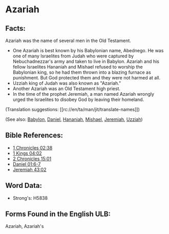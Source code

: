 # Azariah

## Facts:

Azariah was the name of several men in the Old Testament.

* One Azariah is best known by his Babylonian name, Abednego. He was one of many Israelites from Judah who were captured by Nebuchadnezzar's army and taken to live in Babylon. Azariah and his fellow Israelites Hananiah and Mishael refused to worship the Babylonian king, so he had them thrown into a blazing furnace as punishment. But God protected them and they were not harmed at all.
* Uzziah king of Judah was also known as "Azariah."
* Another Azariah was an Old Testament high priest.
* In the time of the prophet Jeremiah, a man named Azariah wrongly urged the Israelites to disobey God by leaving their homeland.

(Translation suggestions: [[rc://en/ta/man/jit/translate-names]])

(See also: [Babylon](../names/babylon.md), [Daniel](../names/daniel.md), [Hananiah](../names/hananiah.md), [Mishael](../names/mishael.md), [Jeremiah](../names/jeremiah.md), [Uzziah](../names/uzziah.md))

## Bible References:

* [1 Chronicles 02:38](rc://en/tn/help/1ch/02/38)
* [1 Kings 04:02](rc://en/tn/help/1ki/04/02)
* [2 Chronicles 15:01](rc://en/tn/help/2ch/15/01)
* [Daniel 01:6-7](rc://en/tn/help/dan/01/06)
* [Jeremiah 43:02](rc://en/tn/help/jer/43/02)

## Word Data:

* Strong's: H5838

## Forms Found in the English ULB:

Azariah, Azariah's
